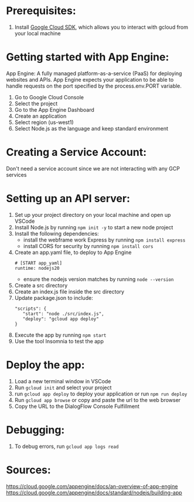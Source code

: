 # Prerequisites:

1. Install [Google Cloud SDK](https://cloud.google.com/sdk/docs/install-sdk), which allows you to interact with gcloud from your local machine

# Getting started with App Engine:

App Engine: A fully managed platform-as-a-service (PaaS) for deploying websites and APIs. App Engine expects your application to be able to handle requests on the port specified by the process.env.PORT variable.

1. Go to Google Cloud Console
2. Select the project
3. Go to the App Engine Dashboard
4. Create an application
5. Select region (us-west1)
6. Select Node.js as the language and keep standard environment

# Creating a Service Account:

Don't need a service account since we are not interacting with any GCP services

# Setting up an API server:

1. Set up your project directory on your local machine and open up VSCode
2. Install Node.js by running `npm init -y` to start a new node project
3. Install the following dependencies:
   - install the webframe work Express by running `npm install express`
   - install CORS for security by running `npm install cors`
4. Create an app.yaml file, to deploy to App Engine
   ```
   # [START app_yaml]
   runtime: nodejs20
   ```
   - ensure the nodejs version matches by running `node --version`
5. Create a src directory
6. Create an index.js file inside the src directory
7. Update package.json to include:
   ```
   "scripts": {
      "start": "node ./src/index.js",
      "deploy": "gcloud app deploy"
   }
   ```
8. Execute the app by running `npm start`
9. Use the tool Insomnia to test the app

# Deploy the app:

1. Load a new terminal window in VSCode
2. Run `gcloud init` and select your project
3. run `gcloud app deploy` to deploy your application or run `npm run deploy`
4. Run `gcloud app browse` or copy and paste the url to the web browser
5. Copy the URL to the DialogFlow Console Fulfillment

# Debugging:

1. To debug errors, run `gcloud app logs read`

# Sources:

https://cloud.google.com/appengine/docs/an-overview-of-app-engine
https://cloud.google.com/appengine/docs/standard/nodejs/building-app
